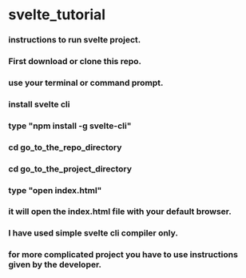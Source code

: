 # svelte_tutorial

### instructions to run svelte project.

### First download or clone this repo.
### use your terminal or command prompt.
### install svelte cli
### type "npm install -g svelte-cli"
### cd go_to_the_repo_directory
### cd go_to_the_project_directory
### type "open index.html"
### it will open the index.html file with your default browser.
### I have used simple svelte cli compiler only.
### for more complicated project you have to use instructions given by the developer.
